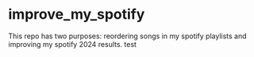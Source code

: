 # improve_my_spotify
This repo has two purposes: reordering songs in my spotify playlists and improving my spotify 2024 results.
test